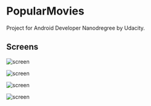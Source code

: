 # PopularMovies
Project for Android Developer Nanodregree by Udacity.



## Screens

![screen](../master/AppPosters/popular_movies_base_poster_final.jpg)

![screen](../master/AppPosters/popular_movies_nexus_5_poster.jpg)

![screen](../master/AppPosters/popular_movies_nexus_7_poster.jpg)

![screen](../master/AppPosters/popular_movies_pixel_c_poster.jpg)
